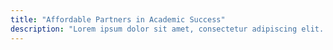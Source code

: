 ```yaml
---
title: "Affordable Partners in Academic Success"
description: "Lorem ipsum dolor sit amet, consectetur adipiscing elit. Facilisis sagittis bibendum facilisis vitae morbi praesent. Sed volutpat diam vestibulum maecenas ac lectus sit. Tellus et commodo consectetur nulla. Gravida sem diam id porttitor viverra."
---
```


